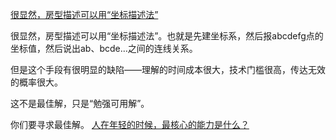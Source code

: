 
[很显然，房型描述可以用“坐标描述法”](https://www.zhihu.com/pin/1712960749113126912)

很显然，房型描述可以用“坐标描述法”。也就是先建坐标系，然后报abcdefg点的坐标值，然后说出ab、bcde…之间的连线关系。

但是这个手段有很明显的缺陷——理解的时间成本很大，技术门槛很高，传达无效的概率很大。

这不是最佳解，只是“勉强可用解”。

你们要寻求最佳解。
[人在年轻的时候，最核心的能力是什么？](https://www.zhihu.com/question/303482683/answer/1320422809)
